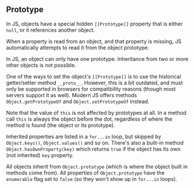 ## Prototype

In JS, objects have a special hidden `[[Prototype]]` property that is either `null`, or it references another object.

When a property is read from an object, and that property is missing, JS automatically attempts to read it from the object prototype.

In JS, an object can only have one prototype. Inheritance from two or more other objects is not possible.

One of the ways to set the object's `[[Prototype]]` is to use the historical getter/setter method `__proto__`. However, this is a bit outdated, and must only be supported in browsers for compatibility reasons (though most servers support it as well). Modern JS offers methods `Object.getPrototypeOf` and `Object.setPrototypeOf` instead.

Note that the value of `this` is not affected by prototypes at all. In a method call `this` is always the object before the dot, regardless of where the method is found (the object or its prototype).

Inherited properties are listed in a `for...in` loop, but skipped by `Object.keys()`, `Object.values()` and so on. There's also a built-in method `Object.hasOwnProperty(key)` which returns `true` if the object has its own (not inherited) `key` property.

All objects inherit from `Object.prototype` (which is where the object built in methods come from). All properties of `Object.prototype` have the `enumerable` flag set to `false` (so they won't show up in `for...in` loops).
